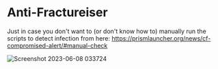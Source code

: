 # Anti-Fractureiser

Just in case you don't want to (or don't know how to) manually run the scripts to detect infection from here: https://prismlauncher.org/news/cf-compromised-alert/#manual-check


![Screenshot 2023-06-08 033724](https://github.com/IridiumIO/Anti-Fractureiser/assets/1491536/c247934d-b356-4920-94db-28990fd40189)

